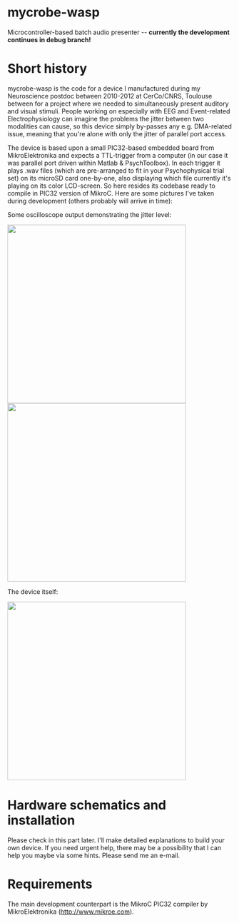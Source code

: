 # mycrobe-wasp
Microcontroller-based batch audio presenter -- **currently the development continues in debug branch!**

# Short history

mycrobe-wasp is the code for a device I manufactured during my Neuroscience postdoc between 2010-2012 at CerCo/CNRS, Toulouse between for a project where we needed to simultaneously present auditory and visual stimuli. People working on especially with EEG and Event-related Electrophysiology can imagine the problems the jitter between two modalities can cause, so this device simply by-passes any e.g. DMA-related issue, meaning that you're alone with only the jitter of parallel port access.

The device is based upon a small PIC32-based embedded board from MikroElektronika and expects a TTL-trigger from a computer (in our case it was parallel port driven within Matlab & PsychToolbox). In each trigger it plays .wav files (which are pre-arranged to fit in your Psychophysical trial set) on its microSD card one-by-one, also displaying which file currently it's playing on its color LCD-screen. So here resides its codebase ready to compile in PIC32 version of MikroC. Here are some pictures I've taken during development (others probably will arrive in time):

Some oscilloscope output demonstrating the jitter level:

<img src="http://icon.unrlabs.org/projects/mycrobe-wasp/images/wasp0.png" width="400">

<img src="http://icon.unrlabs.org/projects/mycrobe-wasp/images/wasp1.png" width="400">

The device itself:

<img src="http://icon.unrlabs.org/projects/mycrobe-wasp/images/wasp2.png" width="400">

# Hardware schematics and installation

Please check in this part later. I'll make detailed explanations to build your own device. If you need urgent help, there may be a possibility that I can help you maybe via some hints. Please send me an e-mail.

# Requirements

The main development counterpart is the MikroC PIC32 compiler by MikroElektronika (http://www.mikroe.com).
